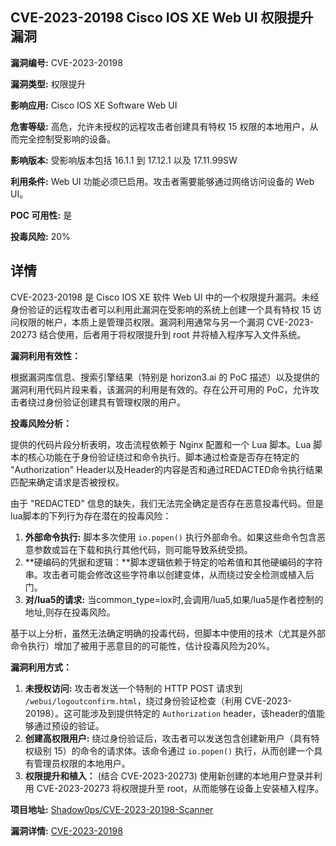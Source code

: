 ## CVE-2023-20198 Cisco IOS XE Web UI 权限提升漏洞

**漏洞编号:** CVE-2023-20198

**漏洞类型:** 权限提升

**影响应用:** Cisco IOS XE Software Web UI

**危害等级:** 高危，允许未授权的远程攻击者创建具有特权 15 权限的本地用户，从而完全控制受影响的设备。

**影响版本:** 受影响版本包括 16.1.1 到 17.12.1 以及 17.11.99SW

**利用条件:** Web UI 功能必须已启用。攻击者需要能够通过网络访问设备的 Web UI。

**POC 可用性:** 是

**投毒风险:** 20%

## 详情

CVE-2023-20198 是 Cisco IOS XE 软件 Web UI 中的一个权限提升漏洞。未经身份验证的远程攻击者可以利用此漏洞在受影响的系统上创建一个具有特权 15 访问权限的帐户，本质上是管理员权限。漏洞利用通常与另一个漏洞 CVE-2023-20273 结合使用，后者用于将权限提升到 root 并将植入程序写入文件系统。

**漏洞利用有效性：**

根据漏洞库信息、搜索引擎结果（特别是 horizon3.ai 的 PoC 描述）以及提供的漏洞利用代码片段来看，该漏洞的利用是有效的。存在公开可用的 PoC，允许攻击者绕过身份验证创建具有管理权限的用户。

**投毒风险分析：**

提供的代码片段分析表明，攻击流程依赖于 Nginx 配置和一个 Lua 脚本。Lua 脚本的核心功能在于身份验证绕过和命令执行。脚本通过检查是否存在特定的 "Authorization" Header以及Header的内容是否和通过REDACTED命令执行结果匹配来确定请求是否被授权。

由于 "REDACTED" 信息的缺失，我们无法完全确定是否存在恶意投毒代码。但是lua脚本的下列行为存在潜在的投毒风险：

1.  **外部命令执行:** 脚本多次使用 `io.popen()` 执行外部命令。如果这些命令包含恶意参数或旨在下载和执行其他代码，则可能导致系统受损。
2.  **硬编码的凭据和逻辑：**脚本逻辑依赖于特定的哈希值和其他硬编码的字符串。攻击者可能会修改这些字符串以创建变体，从而绕过安全检测或植入后门。
3.  **对/lua5的请求:** 当common_type=iox时,会调用/lua5,如果/lua5是作者控制的地址,则存在投毒风险。

基于以上分析，虽然无法确定明确的投毒代码，但脚本中使用的技术（尤其是外部命令执行）增加了被用于恶意目的的可能性，估计投毒风险为20%。

**漏洞利用方式：**

1.  **未授权访问:** 攻击者发送一个特制的 HTTP POST 请求到 `/webui/logoutconfirm.html`，绕过身份验证检查（利用 CVE-2023-20198）。这可能涉及到提供特定的 `Authorization` header，该header的值能够通过预设的验证。
2.  **创建高权限用户:** 绕过身份验证后，攻击者可以发送包含创建新用户（具有特权级别 15）的命令的请求体。该命令通过 `io.popen()` 执行，从而创建一个具有管理员权限的本地用户。
3.  **权限提升和植入：** (结合 CVE-2023-20273) 使用新创建的本地用户登录并利用 CVE-2023-20273 将权限提升至 root，从而能够在设备上安装植入程序。


**项目地址:** [Shadow0ps/CVE-2023-20198-Scanner](https://github.com/Shadow0ps/CVE-2023-20198-Scanner)

**漏洞详情:** [CVE-2023-20198](https://nvd.nist.gov/vuln/detail/CVE-2023-20198)